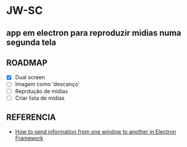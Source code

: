 # JW-SC

## app em electron para reproduzir midias numa segunda tela

## ROADMAP

- [x] Dual screen
- [ ] Imagem como 'descanço'
- [ ] Reprdução de midias
- [ ] Criar lista de mídias

## REFERENCIA

- [How to send information from one window to another in Electron Framework
](https://ourcodeworld.com/articles/read/536/how-to-send-information-from-one-window-to-another-in-electron-framework)
